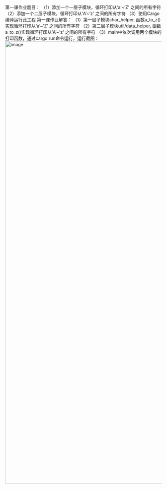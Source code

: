 第一课作业题目：
（1）添加一个一层子模块，循环打印从’a’~’Z’ 之间的所有字符
（2）添加一个二层子模块，循环打印从’A’~’z’ 之间的所有字符
（3）使用Cargo编译运行此工程
第一课作业解答：
（1）第一层子模块char_helper, 函数a_to_z()实现循环打印从’a’~’Z’ 之间的所有字符
（2）第二层子模块util/data_helper, 函数a_to_z()实现循环打印从’A’~’z’ 之间的所有字符
（3）main中依次调用两个模块的打印函数，通过cargo run命令运行，运行截图：
<img width="1426" alt="image" src="https://github.com/lihuineo/TinTinRustCourse/assets/161575076/d58a4bc1-1380-40b1-a058-e37ff9b81bf9">
